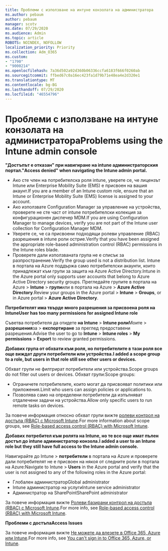 ```yaml
---
title: Проблеми с използване на интуне конзолата на администратора
ms.author: pebaum
author: pebaum
manager: scotv
ms.date: 07/29/2020
ms.audience: Admin
ms.topic: article
ROBOTS: NOINDEX, NOFOLLOW
localization_priority: Priority
ms.collection: Adm_O365
ms.custom:
- "1790"
- "9000214"
ms.openlocfilehash: 7a36d502a92d360b06336ccfa6183f666f0260ab
ms.sourcegitcommit: ffbed67c0a16ec423fa1d79b71e48ea4e2d320e1
ms.translationtype: MT
ms.contentlocale: bg-BG
ms.lasthandoff: 07/29/2020
ms.locfileid: "46554796"
---
```

# <a name="problems-using-the-intune-admin-console"></a><span data-ttu-id="62e7f-102">Проблеми с използване на интуне конзолата на администратора</span><span class="sxs-lookup"><span data-stu-id="62e7f-102">Problems using the Intune admin console</span></span>

<span data-ttu-id="62e7f-103">**"Достъпът е отказан" при навигиране на intune администраторския портал.**</span><span class="sxs-lookup"><span data-stu-id="62e7f-103">**"Access denied" when navigating the Intune admin portal.**</span></span>

- <span data-ttu-id="62e7f-104">Ако сте член на потребителска роля intune, уверете се, че лицензът Intune или Enterprise Mobility Suite (EMS) е присвоен на вашия акаунт.</span><span class="sxs-lookup"><span data-stu-id="62e7f-104">If you are a member of an Intune custom role, ensure that an Intune or Enterprise Mobility Suite (EMS) license is assigned to your account.</span></span>
- <span data-ttu-id="62e7f-105">Ако използвате Configuration Manager за управление на устройства, проверете не сте част от intune потребителски колекция за конфигурационен диспечер MDM.</span><span class="sxs-lookup"><span data-stu-id="62e7f-105">If you are using Configuration Manager to manage devices, verify you are not part of the Intune user collection for Configuration Manager MDM.</span></span>
- <span data-ttu-id="62e7f-106">Уверете се, че са присвоени подходящи ролеви управление (RBAC) разрешения в intune роли острие.</span><span class="sxs-lookup"><span data-stu-id="62e7f-106">Verify that you have been assigned the appropriate role-based administration control (RBAC) permissions in the Intune roles blade.</span></span>
- <span data-ttu-id="62e7f-107">Проверете дали използваната група не е списък за разпространение.</span><span class="sxs-lookup"><span data-stu-id="62e7f-107">Verify the group used is not a distribution list.</span></span> <span data-ttu-id="62e7f-108">Intune в портала на Azure поддържа само потребителски акаунти, които принадлежат към групи за защита на Azure Active Directory.</span><span class="sxs-lookup"><span data-stu-id="62e7f-108">Intune in the Azure portal only supports user accounts that belong to Azure Active Directory security groups.</span></span> <span data-ttu-id="62e7f-109">Прегледайте групите в портала на Azure > **Intune**  >  **групи**или в портала на Azure > **Azure Active Directory**.</span><span class="sxs-lookup"><span data-stu-id="62e7f-109">Review your groups in the Azure portal > **Intune** > **Groups**, or in Azure portal > **Azure Active Directory**.</span></span>

<span data-ttu-id="62e7f-110">**Потребителят има твърде много разрешения за присвоена роля на Intune**</span><span class="sxs-lookup"><span data-stu-id="62e7f-110">**User has too many permissions for assigned Intune role**</span></span>

<span data-ttu-id="62e7f-111">Съветва потребителя да отидете **на Intune**  >  **Intune роли**Моите  >  **разрешения**за  >  **експортиране** за преглед предоставени разрешения.</span><span class="sxs-lookup"><span data-stu-id="62e7f-111">Advise the user to go to **Intune** > **Intune roles** > **My permissions** > **Export** to review granted permissions.</span></span>

<span data-ttu-id="62e7f-112">**Добавих група от обхвати към роля, но потребителите в тази роля все още виждат други потребители или устройства.**</span><span class="sxs-lookup"><span data-stu-id="62e7f-112">**I added a scope group to a role, but users in that role still see other users or devices.**</span></span>

<span data-ttu-id="62e7f-113">Обхват групи не филтрират потребители или устройства.</span><span class="sxs-lookup"><span data-stu-id="62e7f-113">Scope groups do not filter out users or devices.</span></span> <span data-ttu-id="62e7f-114">Обхват групи:</span><span class="sxs-lookup"><span data-stu-id="62e7f-114">Scope groups:</span></span>

- <span data-ttu-id="62e7f-115">Ограничете потребителите, които могат да присвояват политики или приложения.</span><span class="sxs-lookup"><span data-stu-id="62e7f-115">Limit who users can assign policies or applications to.</span></span>
- <span data-ttu-id="62e7f-116">Позволява само на определени потребители да изпълняват отдалечени задачи на устройства.</span><span class="sxs-lookup"><span data-stu-id="62e7f-116">Allow only specific users to run remote tasks on devices.</span></span>

<span data-ttu-id="62e7f-117">За повече информация относно обхват групи вижте [ролеви контрол на достъпа (RBAC) с Microsoft Intune](https://docs.microsoft.com/intune/role-based-access-control).</span><span class="sxs-lookup"><span data-stu-id="62e7f-117">For more information about scope groups, see  [Role-based access control (RBAC) with Microsoft Intune](https://docs.microsoft.com/intune/role-based-access-control).</span></span>

<span data-ttu-id="62e7f-118">**Добавих потребител към ролята на Intune, но те все още имат пълен достъп до intune администратор конзола.**</span><span class="sxs-lookup"><span data-stu-id="62e7f-118">**I added a user to an Intune role but they still have full access to the Intune admin console.**</span></span>

<span data-ttu-id="62e7f-119">Навигирайте до Intune > **потребители** в портала на Azure и проверете дали потребителят не е присвоен на някоя от следните роли в портала на Azure:</span><span class="sxs-lookup"><span data-stu-id="62e7f-119">Navigate to Intune > **Users** in the Azure portal and verify that the user is not assigned to any of the following roles in the Azure portal:</span></span>

- <span data-ttu-id="62e7f-120">Глобален администратор</span><span class="sxs-lookup"><span data-stu-id="62e7f-120">Global administrator</span></span>
- <span data-ttu-id="62e7f-121">Intune администратор на услуги</span><span class="sxs-lookup"><span data-stu-id="62e7f-121">Intune service administrator</span></span>
- <span data-ttu-id="62e7f-122">Администратор на SharePoint</span><span class="sxs-lookup"><span data-stu-id="62e7f-122">SharePoint administrator</span></span>

<span data-ttu-id="62e7f-123">За повече информация вижте [Ролеви базирани контрол на достъпа (RBAC) с Microsoft Intune](https://docs.microsoft.com/intune/role-based-access-control).</span><span class="sxs-lookup"><span data-stu-id="62e7f-123">For more info, see [Role-based access control (RBAC) with Microsoft Intune](https://docs.microsoft.com/intune/role-based-access-control).</span></span>

<span data-ttu-id="62e7f-124">**Проблеми с достъпа**</span><span class="sxs-lookup"><span data-stu-id="62e7f-124">**Access Issues**</span></span>

<span data-ttu-id="62e7f-125">За повече информация вижте [Не можете да влезете в Office 365, Azure или Intune](https://support.microsoft.com/help/2412085/you-can-t-sign-in-to-office-365-azure-or-intune).</span><span class="sxs-lookup"><span data-stu-id="62e7f-125">For more info, see [You can't sign in to Office 365, Azure, or Intune](https://support.microsoft.com/help/2412085/you-can-t-sign-in-to-office-365-azure-or-intune).</span></span>